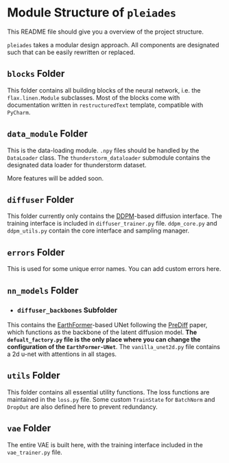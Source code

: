 # Module Structure of `pleiades`

This README file should give you a overview of the project structure. 

`pleiades` takes a modular design approach. All components are designated such that can be easily rewritten or replaced.


## `blocks` Folder

This folder contains all building blocks of the neural network, i.e. the `flax.linen.Module` subclasses. Most of the 
blocks come with documentation written in `restructuredText` template, compatible with `PyCharm`. 

## `data_module` Folder

This is the data-loading module. `.npy` files should be handled by the `DataLoader` class. The `thunderstorm_dataloader`
submodule contains the designated data loader for thunderstorm dataset.

More features will be added soon.

## `diffuser` Folder

This folder currently only contains the [DDPM](https://arxiv.org/abs/2006.11239)-based diffusion interface. 
The training interface is included in `diffuser_trainer.py` file. `ddpm_core.py` and `ddpm_utils.py` contain 
the core interface and sampling manager.

## `errors` Folder

This is used for some unique error names. You can add custom errors here. 

## `nn_models` Folder
- ### `diffuser_backbones` Subfolder

This contains the [EarthFormer](https://arxiv.org/abs/2207.05833)-based UNet following the [PreDiff](https://arxiv.org/abs/2307.10422)
paper, which functions as the backbone of the latent diffusion model. **The `defualt_factory.py` file is the only place
where you can change the configuration of the `EarthFormer-UNet`**. The `vanilla_unet2d.py` file contains a 2d u-net with
attentions in all stages.

## `utils` Folder

This folder contains all essential utility functions. The loss functions are maintained in the `loss.py` file.
Some custom `TrainState` for `BatchNorm` and `DropOut` are also defined here to prevent redundancy. 

## `vae` Folder

The entire VAE is built here, with the training interface included in the `vae_trainer.py` file.